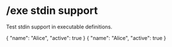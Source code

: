 # /exe stdin support

Test stdin support in executable definitions.

{
  "name": "Alice",
  "active": true
}
{
  "name": "Alice",
  "active": true
}

